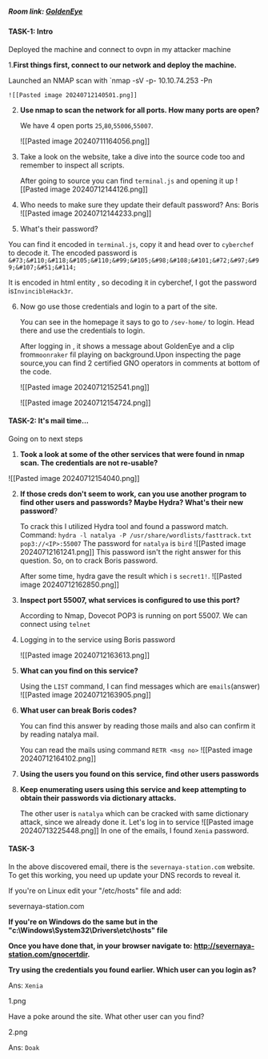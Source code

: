 


##### **Room link: [GoldenEye](https://tryhackme.com/r/room/goldeneye)**




#### **TASK-1: Intro**

Deployed the machine and connect to ovpn in my attacker machine 

1.**First things first, connect to our network and deploy the machine.**
   
   Launched an NMAP scan with `nmap -sV -p- 10.10.74.253 -Pn
    
    ![[Pasted image 20240712140501.png]]
2. **Use nmap to scan the network for all ports. How many ports are open?**
  
   We have 4  open ports `25`,`80`,`55006`,`55007`.

   ![[Pasted image 20240711164056.png]]
3. Take a look on the website, take a dive into the source code too and remember to inspect all scripts.
   
   After going to source you can find `terminal.js` and opening it up
   ![[Pasted image 20240712144126.png]]
 4. Who needs to make sure they update their default password?
    Ans: Boris
   ![[Pasted image 20240712144233.png]]
5. What's their password?

 You can find it encoded in `terminal.js`, copy it and head over to `cyberchef` to decode it. The encoded password is  
    `&#73;&#110;&#118;&#105;&#110;&#99;&#105;&#98;&#108;&#101;&#72;&#97;&#99;&#107;&#51;&#114;`

It is encoded in html entity , so decoding it in cyberchef, I got the password is`InvincibleHack3r`.

6. Now go use those credentials and login to a part of the site.

   You can see in the homepage it says to go to `/sev-home/` to login. Head there and use the credentials to login.

   After logging in , it shows a message about GoldenEye and a clip from`moonraker` fil playing on background.Upon inspecting the page source,you can find 2 certified GNO operators in comments at bottom of the code.

   ![[Pasted image 20240712152541.png]]

   ![[Pasted image 20240712154724.png]]
#### **TASK-2: It's mail time...**

Going on to next steps


1. **Took a look at some of the other services that were found in nmap scan. The credentials are not re-usable?**
  
 ![[Pasted image 20240712154040.png]]


2. **If those creds don't seem to work, can you use another program to find other users and passwords? Maybe Hydra? What's their new password**?
    
    To  crack this I utilized Hydra tool and found a password match.
   Command:
    `hydra -l natalya -P /usr/share/wordlists/fasttrack.txt pop3://<IP>:55007`
   The password for `natalya`  is `bird`
      ![[Pasted image 20240712161241.png]]
	   This password isn't the right answer for this question. So, on to crack Boris password.
	   
	 After some time,  hydra gave the result which i s `secret1!`.
	  ![[Pasted image 20240712162850.png]]



3. **Inspect port 55007, what services is configured to use this port?**

   According to Nmap, Dovecot POP3 is running on port 55007. We can connect using `telnet`

4. Logging in to the service using Boris password
     
     ![[Pasted image 20240712163613.png]]

5. **What can you find on this service?**
   
   Using the `LIST` command, I can find messages which are `emails`(answer)
   ![[Pasted image 20240712163905.png]]

6. **What user can break Boris codes?**

   You can find this answer by reading those mails and also can confirm it by reading natalya mail.

   You can read the mails using command `RETR <msg no>`
   ![[Pasted image 20240712164102.png]]

7. **Using the users you found on this service, find other users passwords**

8. **Keep enumerating users using this service and keep attempting to obtain their passwords via dictionary attacks.**
   
   The other user is `natalya` which can be cracked with same dictionary attack, since we already done it. Let's log in to service
     ![[Pasted image 20240713225448.png]]
   In one of the emails, I found `Xenia` password.

#### **TASK-3**

In the above discovered email, there is the `severnaya-station.com` website. To get this working, you need up update your DNS records to reveal it.

If you're on Linux edit your "/etc/hosts" file and add:

<machines ip> severnaya-station.com

**If you're on Windows do the same but in the "c:\Windows\System32\Drivers\etc\hosts" file**

**Once you have done that, in your browser navigate to: http://severnaya-station.com/gnocertdir.**


**Try using the credentials you found earlier. Which user can you login as?**

 Ans: `Xenia`

1.png

Have a poke around the site. What other user can you find?

2.png

Ans:  `Doak`


